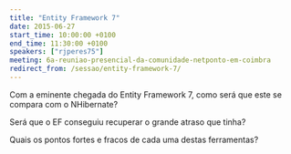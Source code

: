 ```yaml
---
title: "Entity Framework 7"
date: 2015-06-27
start_time: 10:00:00 +0100
end_time: 11:30:00 +0100
speakers: ["rjperes75"]
meeting: 6a-reuniao-presencial-da-comunidade-netponto-em-coimbra
redirect_from: /sessao/entity-framework-7/
---
```

Com a eminente chegada do Entity Framework 7, como será que este se compara com o NHibernate?

Será que o EF conseguiu recuperar o grande atraso que tinha?

Quais os pontos fortes e fracos de cada uma destas ferramentas?

